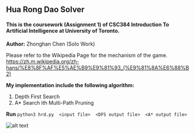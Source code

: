 ## Hua Rong Dao Solver

#### This is the coursework (Assignment 1) of CSC384 Introduction To Artificial Intelligence at University of Toronto.

**Author:** Zhonghan Chen (Solo Work)

Please refer to the Wikipedia Page for the mechanism of the game. \
https://zh.m.wikipedia.org/zh-hans/%E8%8F%AF%E5%AE%B9%E9%81%93_(%E9%81%8A%E6%88%B2)



**My implementation include the following algorithm:**
1. Depth First Search
2. A* Search ith Multi-Path Pruning


**Run**
`python3 hrd.py  <input file>  <DFS output file>  <A* output file>`


![alt text](https://www.google.com/search?q=%E5%8D%8E%E5%AE%B9%E9%81%93&rlz=1C5CHFA_enCA924CA924&sxsrf=ALiCzsYdoKiRs76QAvVdVVZb6PWPLalAug:1665558469279&source=lnms&tbm=isch&sa=X&ved=2ahUKEwjXz6fnkNr6AhX9F1kFHbn1AeMQ_AUoAXoECAIQAw&biw=1440&bih=732&dpr=2#imgrc=S7Fk5iwelMGWiM)
